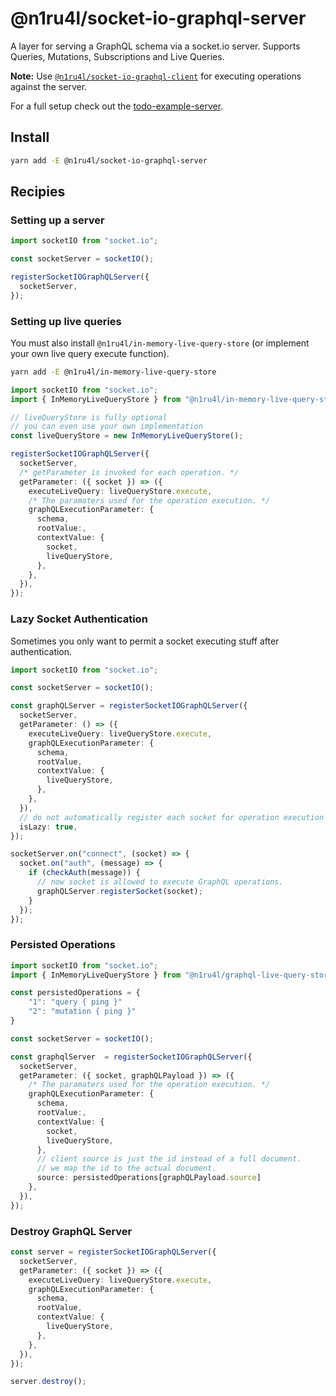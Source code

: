 # @n1ru4l/socket-io-graphql-server

A layer for serving a GraphQL schema via a socket.io server. Supports Queries, Mutations, Subscriptions and Live Queries.

**Note:** Use [`@n1ru4l/socket-io-graphql-client`](https://github.com/n1ru4l/graphql-live-queries/tree/main/packages/socket-io-graphql-client) for executing operations against the server.

For a full setup check out the [todo-example-server](https://github.com/n1ru4l/graphql-live-queries/tree/main/packages/todo-example/server).

## Install

```bash
yarn add -E @n1ru4l/socket-io-graphql-server
```

## Recipies

### Setting up a server

```ts
import socketIO from "socket.io";

const socketServer = socketIO();

registerSocketIOGraphQLServer({
  socketServer,
});
```

### Setting up live queries

You must also install `@n1ru4l/in-memory-live-query-store` (or implement your own live query execute function).

```bash
yarn add -E @n1ru4l/in-memory-live-query-store
```

```ts
import socketIO from "socket.io";
import { InMemoryLiveQueryStore } from "@n1ru4l/in-memory-live-query-store";

// liveQueryStore is fully optional
// you can even use your own implementation
const liveQueryStore = new InMemoryLiveQueryStore();

registerSocketIOGraphQLServer({
  socketServer,
  /* getParameter is invoked for each operation. */
  getParameter: ({ socket }) => ({
    executeLiveQuery: liveQueryStore.execute,
    /* The paramaters used for the operation execution. */
    graphQLExecutionParameter: {
      schema,
      rootValue:,
      contextValue: {
        socket,
        liveQueryStore,
      },
    },
  }),
});
```

### Lazy Socket Authentication

Sometimes you only want to permit a socket executing stuff after authentication.

```ts
import socketIO from "socket.io";

const socketServer = socketIO();

const graphQLServer = registerSocketIOGraphQLServer({
  socketServer,
  getParameter: () => ({
    executeLiveQuery: liveQueryStore.execute,
    graphQLExecutionParameter: {
      schema,
      rootValue,
      contextValue: {
        liveQueryStore,
      },
    },
  }),
  // do not automatically register each socket for operation execution
  isLazy: true,
});

socketServer.on("connect", (socket) => {
  socket.on("auth", (message) => {
    if (checkAuth(message)) {
      // now socket is allowed to execute GraphQL operations.
      graphQLServer.registerSocket(socket);
    }
  });
});
```

### Persisted Operations

```ts
import socketIO from "socket.io";
import { InMemoryLiveQueryStore } from "@n1ru4l/graphql-live-query-store";

const persistedOperations = {
    "1": "query { ping }"
    "2": "mutation { ping }"
}

const socketServer = socketIO();

const graphqlServer  = registerSocketIOGraphQLServer({
  socketServer,
  getParameter: ({ socket, graphQLPayload }) => ({
    /* The paramaters used for the operation execution. */
    graphQLExecutionParameter: {
      schema,
      rootValue:,
      contextValue: {
        socket,
        liveQueryStore,
      },
      // client source is just the id instead of a full document.
      // we map the id to the actual document.
      source: persistedOperations[graphQLPayload.source]
    },
  }),
});
```

### Destroy GraphQL Server

```ts
const server = registerSocketIOGraphQLServer({
  socketServer,
  getParameter: ({ socket }) => ({
    executeLiveQuery: liveQueryStore.execute,
    graphQLExecutionParameter: {
      schema,
      rootValue,
      contextValue: {
        liveQueryStore,
      },
    },
  }),
});

server.destroy();
```
